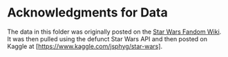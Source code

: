# Acknowledgments for Data

The data in this folder was originally posted on the [Star Wars Fandom Wiki](https://starwars.fandom.com/wiki). It was then pulled using the defunct Star Wars API and then posted on Kaggle at [https://www.kaggle.com/jsphyg/star-wars].